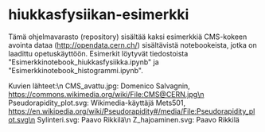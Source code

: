 # hiukkasfysiikan-esimerkki
Tämä ohjelmavarasto (repository) sisältää kaksi esimerkkiä CMS-kokeen avointa dataa (http://opendata.cern.ch/) sisältävistä notebookeista, jotka on laadittu opetuskäyttöön. Esimerkit löytyvät tiedostoista "Esimerkkinotebook_hiukkasfysiikka.ipynb" ja "Esimerkkinotebook_histogrammi.ipynb".

Kuvien lähteet:\n
CMS_avattu.jpg: Domenico Salvagnin, https://commons.wikimedia.org/wiki/File:CMS@CERN.jpg\n
Pseudorapidity_plot.svg: Wikimedia-käyttäjä Mets501, https://en.wikipedia.org/wiki/Pseudorapidity#/media/File:Pseudorapidity_plot.svg\n
Sylinteri.svg: Paavo Rikkilä\n
Z_hajoaminen.svg: Paavo Rikkilä
